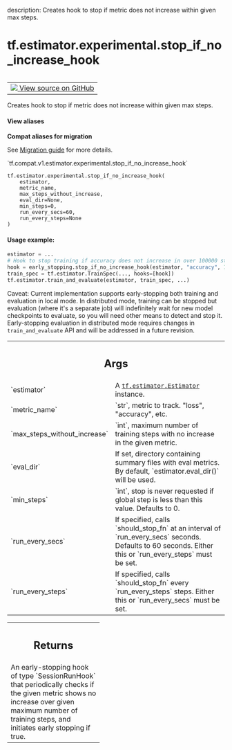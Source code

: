 description: Creates hook to stop if metric does not increase within given max steps.

<div itemscope itemtype="http://developers.google.com/ReferenceObject">
<meta itemprop="name" content="tf.estimator.experimental.stop_if_no_increase_hook" />
<meta itemprop="path" content="Stable" />
</div>

# tf.estimator.experimental.stop_if_no_increase_hook

<!-- Insert buttons and diff -->

<table class="tfo-notebook-buttons tfo-api nocontent" align="left">
<td>
  <a target="_blank" href="https://github.com/tensorflow/estimator/tree/master/tensorflow_estimator/python/estimator/early_stopping.py#L213-L268">
    <img src="https://www.tensorflow.org/images/GitHub-Mark-32px.png" />
    View source on GitHub
  </a>
</td>
</table>



Creates hook to stop if metric does not increase within given max steps.

<section class="expandable">
  <h4 class="showalways">View aliases</h4>
  <p>
<b>Compat aliases for migration</b>
<p>See
<a href="https://www.tensorflow.org/guide/migrate">Migration guide</a> for
more details.</p>
<p>`tf.compat.v1.estimator.experimental.stop_if_no_increase_hook`</p>
</p>
</section>

<pre class="devsite-click-to-copy prettyprint lang-py tfo-signature-link">
<code>tf.estimator.experimental.stop_if_no_increase_hook(
    estimator,
    metric_name,
    max_steps_without_increase,
    eval_dir=None,
    min_steps=0,
    run_every_secs=60,
    run_every_steps=None
)
</code></pre>



<!-- Placeholder for "Used in" -->


#### Usage example:



```python
estimator = ...
# Hook to stop training if accuracy does not increase in over 100000 steps.
hook = early_stopping.stop_if_no_increase_hook(estimator, "accuracy", 100000)
train_spec = tf.estimator.TrainSpec(..., hooks=[hook])
tf.estimator.train_and_evaluate(estimator, train_spec, ...)
```

Caveat: Current implementation supports early-stopping both training and
evaluation in local mode. In distributed mode, training can be stopped but
evaluation (where it's a separate job) will indefinitely wait for new model
checkpoints to evaluate, so you will need other means to detect and stop it.
Early-stopping evaluation in distributed mode requires changes in
`train_and_evaluate` API and will be addressed in a future revision.

<!-- Tabular view -->
 <table class="responsive fixed orange">
<colgroup><col width="214px"><col></colgroup>
<tr><th colspan="2"><h2 class="add-link">Args</h2></th></tr>

<tr>
<td>
`estimator`
</td>
<td>
A <a href="../../../tf/estimator/Estimator.md"><code>tf.estimator.Estimator</code></a> instance.
</td>
</tr><tr>
<td>
`metric_name`
</td>
<td>
`str`, metric to track. "loss", "accuracy", etc.
</td>
</tr><tr>
<td>
`max_steps_without_increase`
</td>
<td>
`int`, maximum number of training steps with no
increase in the given metric.
</td>
</tr><tr>
<td>
`eval_dir`
</td>
<td>
If set, directory containing summary files with eval metrics. By
default, `estimator.eval_dir()` will be used.
</td>
</tr><tr>
<td>
`min_steps`
</td>
<td>
`int`, stop is never requested if global step is less than this
value. Defaults to 0.
</td>
</tr><tr>
<td>
`run_every_secs`
</td>
<td>
If specified, calls `should_stop_fn` at an interval of
`run_every_secs` seconds. Defaults to 60 seconds. Either this or
`run_every_steps` must be set.
</td>
</tr><tr>
<td>
`run_every_steps`
</td>
<td>
If specified, calls `should_stop_fn` every
`run_every_steps` steps. Either this or `run_every_secs` must be set.
</td>
</tr>
</table>



<!-- Tabular view -->
 <table class="responsive fixed orange">
<colgroup><col width="214px"><col></colgroup>
<tr><th colspan="2"><h2 class="add-link">Returns</h2></th></tr>
<tr class="alt">
<td colspan="2">
An early-stopping hook of type `SessionRunHook` that periodically checks
if the given metric shows no increase over given maximum number of
training steps, and initiates early stopping if true.
</td>
</tr>

</table>

